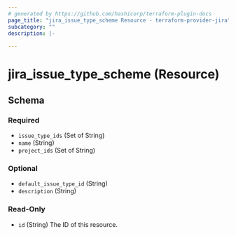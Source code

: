 ```yaml
---
# generated by https://github.com/hashicorp/terraform-plugin-docs
page_title: "jira_issue_type_scheme Resource - terraform-provider-jira"
subcategory: ""
description: |-
  
---
```


# jira_issue_type_scheme (Resource)





<!-- schema generated by tfplugindocs -->
## Schema

### Required

- `issue_type_ids` (Set of String)
- `name` (String)
- `project_ids` (Set of String)

### Optional

- `default_issue_type_id` (String)
- `description` (String)

### Read-Only

- `id` (String) The ID of this resource.


